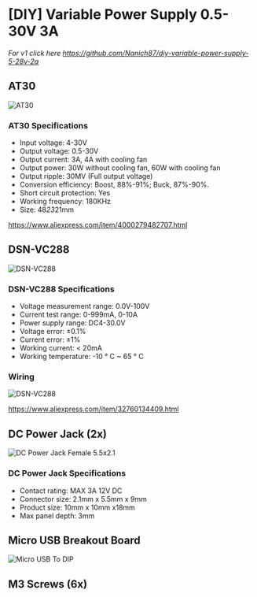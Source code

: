 # [DIY] Variable Power Supply 0.5-30V 3A

*For v1 click here https://github.com/Nanich87/diy-variable-power-supply-5-28v-2a*

## AT30

![AT30](https://github.com/Nanich87/diy-variable-power-supply-1-30v-3a/blob/master/images/at30.jpg)

### AT30 Specifications

- Input voltage: 4-30V
- Output voltage: 0.5-30V
- Output current: 3A, 4A with cooling fan
- Output power: 30W without cooling fan, 60W with cooling fan
- Output ripple: 30MV (Full output voltage)
- Conversion efficiency: Boost, 88%-91%; Buck, 87%-90%.
- Short circuit protection: Yes
- Working frequency: 180KHz
- Size: 48*23*21mm

https://www.aliexpress.com/item/4000279482707.html

## DSN-VC288

![DSN-VC288](https://github.com/Nanich87/diy-variable-power-supply-1-30v-3a/blob/master/images/dsn-vc288.jpg)

### DSN-VC288 Specifications

- Voltage measurement range: 0.0V-100V
- Current test range: 0-999mA, 0-10A
- Power supply range: DC4-30.0V
- Voltage error: ±0.1%
- Current error: ±1%
- Working current: < 20mA
- Working temperature: -10 ° C ~ 65 ° C

### Wiring

![DSN-VC288](https://github.com/Nanich87/diy-variable-power-supply-1-30v-3a/blob/master/images/how-to-wire-dsn-vc288.jpeg)

https://www.aliexpress.com/item/32760134409.html

## DC Power Jack (2x)

![DC Power Jack Female 5.5x2.1](https://github.com/Nanich87/diy-variable-power-supply-1-30v-3a/blob/master/images/dc-power-jack-female.jpg)

### DC Power Jack Specifications

- Contact rating: MAX 3A 12V DC
- Connector size: 2.1mm x 5.5mm x 9mm
- Product size: 10mm x 10mm x18mm
- Max panel depth: 3mm

## Micro USB Breakout Board

![Micro USB To DIP](https://github.com/Nanich87/diy-variable-power-supply-1-30v-3a/blob/master/images/micro-usb-to-dip.jpg)

## M3 Screws (6x)
